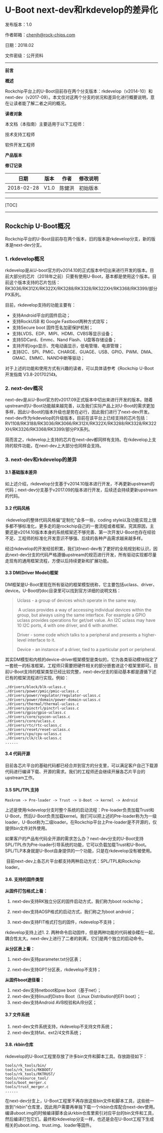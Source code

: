 # U-Boot next-dev和rkdevelop的差异化

发布版本：1.0

作者邮箱：chenjh@rock-chips.com

日期：2018.02

文件密级：公开资料

-----------

**前言**

**概述**

​	Rockchip平台上的U-Boot目前存在两个分支版本：rkdevelop（v2014-10）和next-dev（v2017-09）。本文仅对这两个分支的状况和差异化进行概要说明，意在让读者能了解二者之间的概况。

**读者对象**

本文档（本指南）主要适用于以下工程师：

技术支持工程师

软件开发工程师

**产品版本**

**修订记录**

| **日期**     | **版本** | **作者** | **修改说明** |
| ---------- | ------ | ------ | -------- |
| 2018-02-28 | V1.0   | 陈健洪    | 初始版本     |

-----------

[TOC]

------------------------

## Rockchip U-Boot概况

​	Rockchip平台的U-Boot目前存在两个版本，旧的版本是rkdevelop分支，新的版本是next-dev分支。

### 1. rkdevelop概况

​	rkdevelop是从U-boot官方的v2014.10的正式版本中切出来进行开发的版本。目前大部分的芯片（2018年之前）只要有使用U-Boot，基本都是使用这个版本。目前这个版本支持的芯片包括：RK3036/RK312X/RK322X/RK3288/RK3328/RK322XH/RK3368/RK3399/部分PX系列。

目前，rkdevelop支持的功能主要有：

- 支持Android平台的固件启动；
- 支持RockUSB 和 Google Fastboot两种方式烧写；
- 支持Secure boot 固件签名加密保护机制；
- 支持LVDS、EDP、MIPI、HDMI、CVBS等显示设备；
- 支持SDCard、Emmc、Nand Flash、U盘等存储设备；
- 支持开机logo显示、充电动画显示，低电管理、电源管理；
- 支持I2C、SPI、PMIC、CHARGE、GUAGE、USB、GPIO、PWM、DMA、GMAC、EMMC、NAND中断等驱动；


对于上述的功能和使用方式有兴趣的读者，可以具体请参考《Rockchip U-Boot 开发指南 V3.8-20170214》。


### 2. next-dev概况

​	next-dev是从U-Boot官方的v2017.09正式版本中切出来进行开发的版本。随着upstream的U-Boot功能越来越完善，以及我们实际产品上对U-Boot的需求更加多样，因此U-Boot的版本升级也是势在必行，因此我们进行了next-dev开发。next-dev作为rkdevelop的升级版本，目前在该平台上已经支持的芯片包括：RV1108/RK3188/RK3036/RK3066/RK312X/RK322X/RK3288/RK3328/RK322XH/RK3326/RK3368/RK3399/部分PX系列。

​	简而言之，rkdevelop上支持的芯片在next-dev都同样有支持。在rkdevelop上支持的软件功能，在next-dev上大部分也同样会支持。

### 3. next-dev和rkdevelop的差异

#### 3.1 基础版本差异

​	如上述介绍，rkdevelop分支基于v2014.10版本进行开发，不再更新upstream的代码；next-dev分支基于v2017.09的版本进行开发，后续还会持续更新upstream的代码。

#### 3.2 代码风格

​	rkdevelop的整体代码风格偏“定制化”会多一些，coding style以及功能实现上很多都不够标准化，更多走的是rockchip自己的一套流程或者框架。究其原因，主要还是v2014.10版本本身的系统框架还不够完善、第一次开发U-Boot也存在经验不足、工程师的标准化开发意识不够强、后续的各种产品需求越来越多样。

​	经过rkdevelop的开发经验积累，我们对next-dev有了更好的全局规划和认识，因此next-dev分支的代码严格遵循upstream的规范进行开发，所有驱动实现都尽量走现有的通用框架流程，方便以后持续更新和扩展功能。

#### 3.3 DM(Driver Model)框架

​	DM框架是U-Boot里现在所有驱动的框架模型统称，它主要包括uclass、driver、device。U-Boot的doc目录里可以找到官方详细的说明文档：

> Uclass - a group of devices which operate in the same way.
>
> ​     A uclass provides a way of accessing individual devices within the group, but always using the same interface. For example a GPIO uclass provides operations for get/set value. An I2C uclass may have 10 I2C ports, 4 with one driver, and 6 with another.
>
> Driver - some code which talks to a peripheral and presents a higher-level interface to it.
>
> Device - an instance of a driver, tied to a particular port or peripheral.



其实DM模型和内核的device-driver框架模型是类似的，它为各类驱动模块指定了一套统一的标准框架。工程师只需要把硬件相关的部分嵌套进这个框架里即可。目前U-Boot支持的框架类型已经比较完整，next-dev分支的驱动基本都是遵循下述已有的框架流程进行实现。例如：

```
./drivers/block/blk-uclass.c
./drivers/power/pmic/pmic-uclass.c
./drivers/power/regulator/regulator-uclass.c
./drivers/power/domain/power-domain-uclass.c
./drivers/thermal/thermal-uclass.c
./drivers/pinctrl/pinctrl-uclass.c
./drivers/gpio/gpio-uclass.c
./drivers/core/syscon-uclass.c
./drivers/core/uclass.c
./drivers/rtc/rtc-uclass.c
./drivers/reset/reset-uclass.c
./drivers/cpu/cpu-uclass.c
./drivers/clk/clk-uclass.c
......
```

#### 3.4 代码开源

​	目前各芯片平台的基础代码都已经合并到官方的分支里，可以满足客户自己下载源代码进行编译下载、开源的需求。我们的工程师还会继续开展各芯片平台的upstream工作。

#### 3.5 SPL/TPL支持

```
Maskrom -> Pre-loader -> Trust -> U-Boot -> kernel -> Android
```

​	上述是使用rkdevelop分支时整个系统的启动流程：Pre-loader负责加载Trust和U-Boot，然后U-Boot负责加载kernel。我们可以把上述的Pre-loader称为为一级loader，U-Boot称为二级loader。在Rockchip平台上Pre-loader是不开源的，仅提供bin文件对外使用。

​	如果客户的产品有代码全开源的需求怎么办？next-dev分支的U-Boot支持SPL/TPL作为Pre-loader引导系统的功能，它可以负载加载Trust和U-Boot。SPL/TLP本身就是U-Boot自身提供的一个功能，只是在rkdevelop没有被使用。

​	目前next-dev上各芯片平台都支持两种启动方式：SPL/TPL和Rockchip loader。

#### 3.6. 支持的固件类型

**从固件打包格式上看：**

1. next-dev支持RK独立分区的固件启动方式，我们称为boot rockchip；

2. next-dev支持AOSP格式的启动方式，我们称之为boot android；

3. next-dev支持FIT格式打包的固件，rkdevelop不支持；

rkdevelop支持上述1. 2. 两种命令启动固件，但是两种功能的代码被杂糅在一起，耦合性太大。next-dev上进行了二者的剥离，它们是两个独立的启动命令。

**从分区表上看：**

1. next-dev支持parameter.txt分区表；

2. next-dev支持GPT分区表，rkdevelop不支持；

**从固件boot途径看：**

1. next-dev支持netboot和pxe boot（基于net）；
2. next-dev支持linux的Distro Boot（Linux Distribution的EFI boot）；
3. next-dev支持Android AVB校验和A/B分区；

#### 3.7 文件系统

1. next-dev文件系统支持，rkdevelop不支持文件系统；
2. next-dev支持fat、ext2/4文件系统；

#### 3.8. rkbin仓库

rkdevelop的U-Boot工程里存放了许多bin文件和脚本工具。存放路径如下：

```
tools/rk_tools/bin/
tools/rk_tools/RKBOOT/
tools/rk_tools/RKTRUST/
tools/resource_tool/
tools/boot_merger.c
tools/trust_merger.c
......
```

在next-dev分支上，U-Boot工程里不再存放这些bin文件和脚本工具，这些统一放到“rkbin”仓库里，因此用户需要再单独下载一个rkbin仓库配合next-dev使用。编译uboot.img的时候编译脚本会从rkbin仓库里索引对应平台的bin文件和工具，然后编译打包它们。最终和rkdevelop分支一样，也还是会在U-Boot工程下生成相关的uboot.img、trust.img、loader等固件。